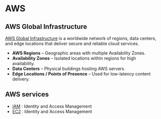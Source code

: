 # AWS

## AWS Global Infrastructure

[AWS Global Infrastructure](/docs/cloud/aws/global-infrastucture/index.md) is a worldwide network of regions, data centers, and edge locations that deliver secure and reliable cloud services.

- **AWS Regions** – Geographic areas with multiple Availability Zones.
- **Availability Zones** – Isolated locations within regions for high availability.
- **Data Centers** – Physical buildings hosting AWS servers.
- **Edge Locations / Points of Presence** – Used for low-latency content delivery.

## AWS services

- [IAM](/docs/cloud/aws/services/iam.md) : Identity and Access Management
- [EC2](/docs/cloud/aws/services/ec2.md) : Identity and Access Management


